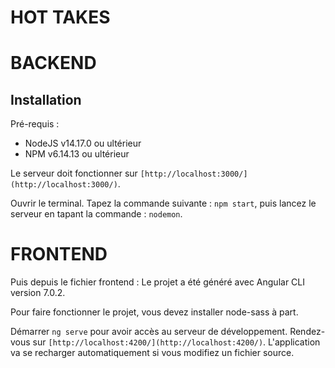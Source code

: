 # HOT TAKES # 

# BACKEND #

## Installation ##

Pré-requis : 
- NodeJS v14.17.0 ou ultérieur
- NPM v6.14.13 ou ultérieur

Le serveur doit fonctionner sur ```[http://localhost:3000/](http://localhost:3000/)```. 

Ouvrir le terminal.
Tapez la commande suivante : ```npm start```, puis lancez le serveur en tapant la commande : ```nodemon```.

# FRONTEND #

Puis depuis le fichier frontend : Le projet a été généré avec Angular CLI version 7.0.2.

Pour faire fonctionner le projet, vous devez installer node-sass à part.

Démarrer ```ng serve``` pour avoir accès au serveur de développement. 
Rendez-vous sur ```[http://localhost:4200/](http://localhost:4200/)```. 
L'application va se recharger automatiquement si vous modifiez un fichier source.
